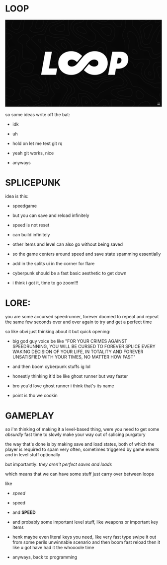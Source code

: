 # LOOP

![](screenshots/2025-07-30-13-26-37-image.png)

so some ideas write off the bat:

* idk

* uh

* hold on let me test git rq

* yeah git works, nice

* anyways

# SPLICEPUNK

idea is this:

* speedgame

* but you can save and reload infinitely

* speed is not reset

* can build infinitely

* other items and level can also go without being saved

* so the game centers around speed and save state spamming essentially

* add in the splits ui in the corner for flare

* cyberpunk should be a fast basic aesthetic to get down

* i think i got it, time to go zoom!!!

# LORE:

you are some accursed speedrunner, forever doomed to repeat and repeat the same few seconds over and over again to try and get a perfect time

so like obvi just thinking about it but quick opening:

* big god guy voice be like "FOR YOUR CRIMES AGAINST SPEEDRUNNING, YOU WILL BE CURSED TO FOREVER SPLICE EVERY WAKING DECISION OF YOUR LIFE, IN TOTALITY AND FOREVER UNSATISFIED WITH YOUR TIMES, NO MATTER HOW FAST"

* and then boom cyberpunk stuffs ig lol

* honestly thinking it'd be like ghost runner but way faster

* bro you'd love ghost runner i think that's its name

* point is tho we cookin

# GAMEPLAY

so i'm thinking of making it a level-based thing, were you need to get some *absurdly* fast time to slowly make your way out of splicing purgatory

the way that's done is by making save and load states, both of which the player is required to spam very often, sometimes triggered by game events and in level stuff optionally

but importantly: *they aren't perfect saves and loads*

which means that we can have some stuff just carry over between loops

like

* *speed*

* speed

* and **SPEED**

* and probably some important level stuff, like weapons or important key items

* henk maybe even literal keys you need, like very fast type swipe it out from some perils unwinnable scenario and then boom fast reload then it like u got have had it the whoooole time

* anyways, back to programming
